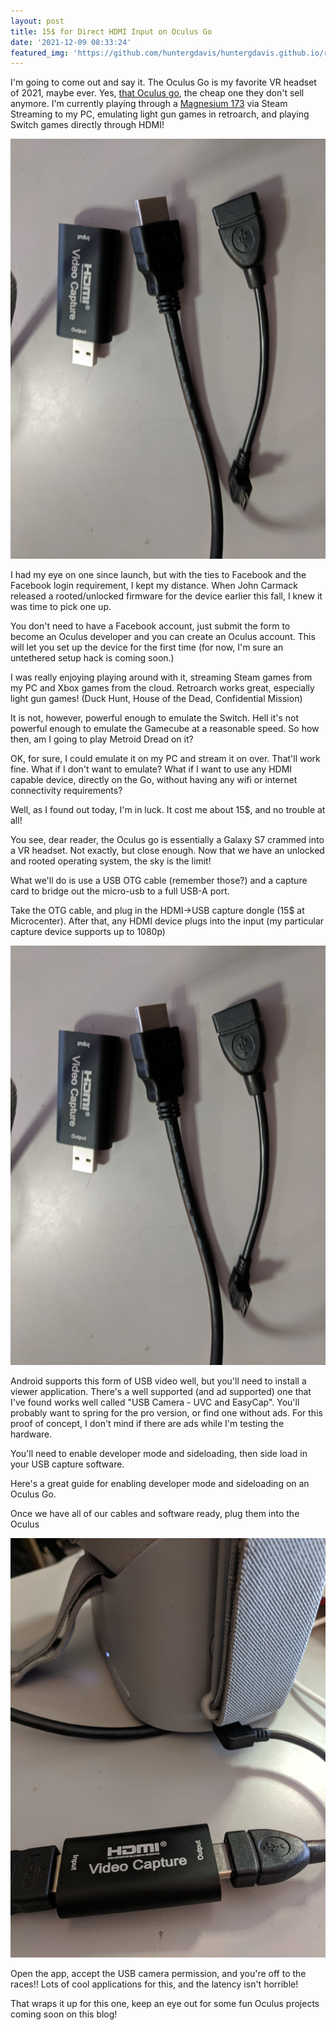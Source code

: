 ```yaml
---
layout: post
title: 15$ for Direct HDMI Input on Oculus Go 
date: '2021-12-09 08:33:24'
featured_img: 'https://github.com/huntergdavis/huntergdavis.github.io/raw/master/content/images/2021/oculus_hunter.jpg'
---
```

I'm going to come out and say it.  The Oculus Go is my favorite VR headset of 2021, maybe ever.  Yes, [that Oculus go](https://www.oculus.com/go/), the cheap one they don't sell anymore.  I'm currently playing through a [Magnesium 173](https://store.steampowered.com/app/1157200/Magnesium_173/) via Steam Streaming to my PC, emulating light gun games in retroarch, and playing Switch games directly through HDMI! 

<img src="https://github.com/huntergdavis/huntergdavis.github.io/raw/master/content/images/2021/cables_for_oculus_hdmi.jpg" width="640">

I had my eye on one since launch, but with the ties to Facebook and the Facebook login requirement, I kept my distance.  When John Carmack released a rooted/unlocked firmware for the device earlier this fall, I knew it was time to pick one up. 

You don't need to have a Facebook account, just submit the form to become an Oculus developer and you can create an Oculus account.  This will let you set up the device for the first time (for now, I'm sure an untethered setup hack is coming soon.)

I was really enjoying playing around with it, streaming Steam games from my PC and Xbox games from the cloud.  Retroarch works great, especially light gun games!  (Duck Hunt, House of the Dead, Confidential Mission)

It is not, however, powerful enough to emulate the Switch.  Hell it's not powerful enough to emulate the Gamecube at a reasonable speed.  So how then, am I going to play Metroid Dread on it?  

OK, for sure, I could emulate it on my PC and stream it on over.  That'll work fine.  What if I don't want to emulate?  What if I want to use any HDMI capable device, directly on the Go, without having any wifi or internet connectivity requirements?

Well, as I found out today, I'm in luck.  It cost me about 15$, and no trouble at all!  

You see, dear reader, the Oculus go is essentially a Galaxy S7 crammed into a VR headset.  Not exactly, but close enough.  Now that we have an unlocked and rooted operating system, the sky is the limit!

What we'll do is use a USB OTG cable (remember those?) and a capture card to bridge out the micro-usb to a full USB-A port. 

Take the OTG cable, and plug in the HDMI->USB capture dongle (15$ at Microcenter).  After that, any HDMI device plugs into the input (my particular capture device supports up to 1080p)

<img src="https://github.com/huntergdavis/huntergdavis.github.io/raw/master/content/images/2021/cables_for_oculus_hdmi.jpg" width="640">

Android supports this form of USB video well, but you'll need to install a viewer application.  There's a well supported (and ad supported) one that I've found works well called "USB Camera - UVC and EasyCap".  You'll probably want to spring for the pro version, or find one without ads.  For this proof of concept, I don't mind if there are ads while I'm testing the hardware. 

You'll need to enable developer mode and sideloading, then side load in your USB capture software.  

Here's a great guide for enabling developer mode and sideloading on an Oculus Go. 

Once we have all of our cables and software ready, plug them into the Oculus

<img src="https://github.com/huntergdavis/huntergdavis.github.io/raw/master/content/images/2021/oculus_hdmi_in.jpg" width="640">

Open the app, accept the USB camera permission, and you're off to the races!!  Lots of cool applications for this, and the latency isn't horrible! 

That wraps it up for this one, keep an eye out for some fun Oculus projects coming soon on this blog!  

